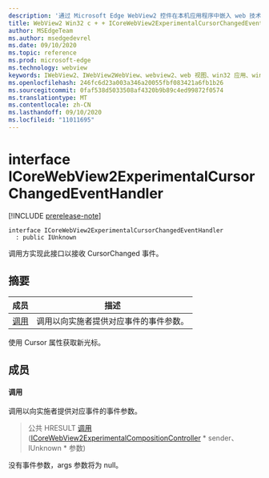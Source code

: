 ```yaml
---
description: '通过 Microsoft Edge WebView2 控件在本机应用程序中嵌入 web 技术 (HTML、CSS 和 JavaScript) '
title: WebView2 Win32 c + + ICoreWebView2ExperimentalCursorChangedEventHandler
author: MSEdgeTeam
ms.author: msedgedevrel
ms.date: 09/10/2020
ms.topic: reference
ms.prod: microsoft-edge
ms.technology: webview
keywords: IWebView2、IWebView2WebView、webview2、web 视图、win32 应用、win32、edge、ICoreWebView2、ICoreWebView2Controller、浏览器控件、边缘 html、ICoreWebView2ExperimentalCursorChangedEventHandler
ms.openlocfilehash: 246fc6d23a003a346a20055fbf083421a6fb1b26
ms.sourcegitcommit: 0faf538d5033508af4320b9b89c4ed99872f0574
ms.translationtype: MT
ms.contentlocale: zh-CN
ms.lasthandoff: 09/10/2020
ms.locfileid: "11011695"
---
```

# interface ICoreWebView2ExperimentalCursorChangedEventHandler 

[!INCLUDE [prerelease-note](../../includes/prerelease-note.md)]

```
interface ICoreWebView2ExperimentalCursorChangedEventHandler
  : public IUnknown
```

调用方实现此接口以接收 CursorChanged 事件。

## 摘要

 成员                        | 描述
--------------------------------|---------------------------------------------
[调用](#invoke) | 调用以向实施者提供对应事件的事件参数。

使用 Cursor 属性获取新光标。

## 成员

#### 调用 

调用以向实施者提供对应事件的事件参数。

> 公共 HRESULT [调用](#invoke) ([ICoreWebView2ExperimentalCompositionController](icorewebview2experimentalcompositioncontroller.md) * sender、IUnknown * 参数) 

没有事件参数，args 参数将为 null。


